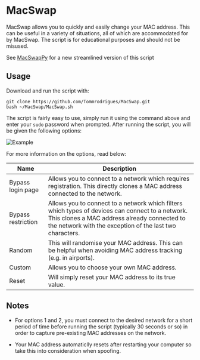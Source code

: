 # MacSwap

MacSwap allows you to quickly and easily change your MAC address. This can be useful in a variety of situations, all of which are accommodated for by MacSwap. The script is for educational purposes and should not be misused.

See [MacSwapPy](https://github.com/Tommrodrigues/MacSwapPy) for a new streamlined version of this script

## Usage

Download and run the script with:
```
git clone https://github.com/Tommrodrigues/MacSwap.git
bash ~/MacSwap/MacSwap.sh
```

The script is fairly easy to use, simply run it using the command above and enter your `sudo` password when prompted. After running the script, you will be given the following options:

![Example](https://i.ibb.co/9n3JjJq/Screenshot-2018-12-06-at-14-39-57.png)

For more information on the options, read below:

| Name | Description |
| --- | --- |
| Bypass login page | Allows you to connect to a network which requires registration. This directly clones a MAC address connected to the network. |
| Bypass restriction | Allows you to connect to a network which filters which types of devices can connect to a network. This clones a MAC address already connected to the network with the exception of the last two characters. |
| Random | This will randomise your MAC address. This can be helpful when avoiding MAC address tracking (e.g. in airports). |
| Custom | Allows you to choose your own MAC address. |
| Reset | Will simply reset your MAC address to its true value. |

## Notes

- For options 1 and 2, you must connect to the desired network for a short period of time before running the script (typically 30 seconds or so) in order to capture pre-existing MAC addresses on the network.

- Your MAC address automaticlly resets after restarting your computer so take this into consideration when spoofing.
